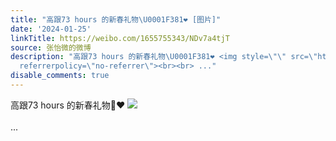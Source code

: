 ```yaml
---
title: "高跟73 hours 的新春礼物\U0001F381❤️ [图片]"
date: '2024-01-25'
linkTitle: https://weibo.com/1655755343/NDv7a4tjT
source: 张怡微的微博
description: "高跟73 hours 的新春礼物\U0001F381❤️ <img style=\"\" src=\"https://tvax2.sinaimg.cn/large/62b0d24fly1hm62mm3v2kj20u00xtdlw.jpg\"
  referrerpolicy=\"no-referrer\"><br><br> ..."
disable_comments: true
---
```

高跟73 hours 的新春礼物🎁❤️ <img style="" src="https://tvax2.sinaimg.cn/large/62b0d24fly1hm62mm3v2kj20u00xtdlw.jpg" referrerpolicy="no-referrer"><br><br> ...